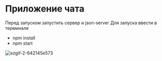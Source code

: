 # Приложение чата
Перед запуском запустить сервер и json-server
Для запуска ввести в терминале

- <text>npm install</text>
- <text>npm start


![ezgif-2-642145e573](https://user-images.githubusercontent.com/11745729/196133878-243c8919-a6eb-485c-9b99-78fc4f724906.gif)
